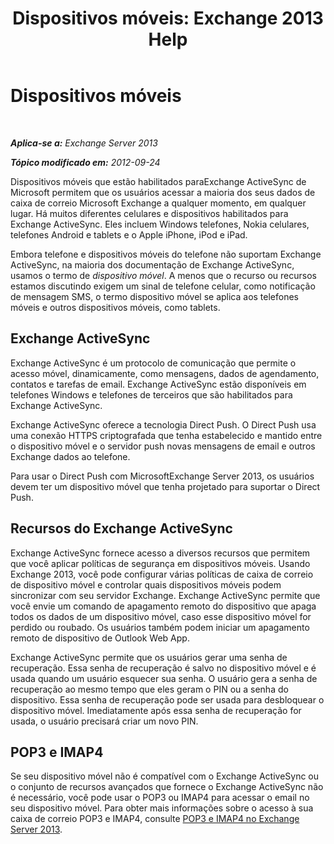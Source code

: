 ﻿---
title: 'Dispositivos móveis: Exchange 2013 Help'
TOCTitle: Dispositivos móveis
ms:assetid: 93a949e7-b3ef-43ea-ae0c-6698826fc8d2
ms:mtpsurl: https://technet.microsoft.com/pt-br/library/Bb232129(v=EXCHG.150)
ms:contentKeyID: 50486142
ms.date: 05/22/2018
mtps_version: v=EXCHG.150
ms.translationtype: MT
---

# Dispositivos móveis

 

_**Aplica-se a:** Exchange Server 2013_

_**Tópico modificado em:** 2012-09-24_

Dispositivos móveis que estão habilitados paraExchange ActiveSync de Microsoft permitem que os usuários acessar a maioria dos seus dados de caixa de correio Microsoft Exchange a qualquer momento, em qualquer lugar. Há muitos diferentes celulares e dispositivos habilitados para Exchange ActiveSync. Eles incluem Windows telefones, Nokia celulares, telefones Android e tablets e o Apple iPhone, iPod e iPad.

Embora telefone e dispositivos móveis do telefone não suportam Exchange ActiveSync, na maioria dos documentação de Exchange ActiveSync, usamos o termo de *dispositivo móvel*. A menos que o recurso ou recursos estamos discutindo exigem um sinal de telefone celular, como notificação de mensagem SMS, o termo dispositivo móvel se aplica aos telefones móveis e outros dispositivos móveis, como tablets.

## Exchange ActiveSync

Exchange ActiveSync é um protocolo de comunicação que permite o acesso móvel, dinamicamente, como mensagens, dados de agendamento, contatos e tarefas de email. Exchange ActiveSync estão disponíveis em telefones Windows e telefones de terceiros que são habilitados para Exchange ActiveSync.

Exchange ActiveSync oferece a tecnologia Direct Push. O Direct Push usa uma conexão HTTPS criptografada que tenha estabelecido e mantido entre o dispositivo móvel e o servidor push novas mensagens de email e outros Exchange dados ao telefone.

Para usar o Direct Push com MicrosoftExchange Server 2013, os usuários devem ter um dispositivo móvel que tenha projetado para suportar o Direct Push.

## Recursos do Exchange ActiveSync

Exchange ActiveSync fornece acesso a diversos recursos que permitem que você aplicar políticas de segurança em dispositivos móveis. Usando Exchange 2013, você pode configurar várias políticas de caixa de correio de dispositivo móvel e controlar quais dispositivos móveis podem sincronizar com seu servidor Exchange. Exchange ActiveSync permite que você envie um comando de apagamento remoto do dispositivo que apaga todos os dados de um dispositivo móvel, caso esse dispositivo móvel for perdido ou roubado. Os usuários também podem iniciar um apagamento remoto de dispositivo de Outlook Web App.

Exchange ActiveSync permite que os usuários gerar uma senha de recuperação. Essa senha de recuperação é salvo no dispositivo móvel e é usada quando um usuário esquecer sua senha. O usuário gera a senha de recuperação ao mesmo tempo que eles geram o PIN ou a senha do dispositivo. Essa senha de recuperação pode ser usada para desbloquear o dispositivo móvel. Imediatamente após essa senha de recuperação for usada, o usuário precisará criar um novo PIN.

## POP3 e IMAP4

Se seu dispositivo móvel não é compatível com o Exchange ActiveSync ou o conjunto de recursos avançados que fornece o Exchange ActiveSync não é necessário, você pode usar o POP3 ou IMAP4 para acessar o email no seu dispositivo móvel. Para obter mais informações sobre o acesso à sua caixa de correio POP3 e IMAP4, consulte [POP3 e IMAP4 no Exchange Server 2013](pop3-and-imap4-in-exchange-server-2013-exchange-2013-help.md).

